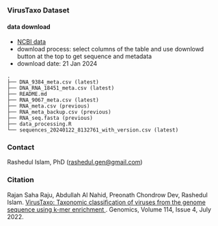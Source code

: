 ### VirusTaxo Dataset

#### data download
- [NCBI data](https://www.ncbi.nlm.nih.gov/labs/virus/vssi/#/virus?SeqType_s=Nucleotide&SourceDB_s=RefSeq)
- download process: select columns of the table and use downlowd button at the top to get sequence and metadata
- download date: 21 Jan 2024

```
.
├── DNA_9384_meta.csv (latest)
├── DNA_RNA_18451_meta.csv (latest)
├── README.md 
├── RNA_9067_meta.csv (latest)
├── RNA_meta.csv (previous)
├── RNA_meta_backup.csv (previous)
├── RNA_seq.fasta (previous)
├── data_processing.R
└── sequences_20240122_8132761_with_version.csv (latest)
```

### Contact
Rashedul Islam, PhD (rashedul.gen@gmail.com)

### Citation

Rajan Saha Raju, Abdullah Al Nahid, Preonath Chondrow Dev,  Rashedul Islam. [VirusTaxo: Taxonomic classification of viruses from the genome sequence using k-mer enrichment
](https://www.sciencedirect.com/science/article/pii/S0888754322001598). Genomics, Volume 114, Issue 4, July 2022.
